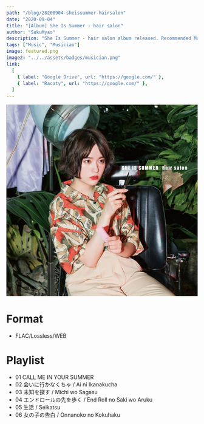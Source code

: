 ```yaml
---
path: "/blog/20200904-sheissummer-hairsalon"
date: "2020-09-04"
title: "[Album] She Is Summer - hair salon"
author: "SakuMyao"
description: "She Is Summer - hair salon album released. Recommended Music!"
tags: ["Music", "Musician"]
image: featured.png
image2: "../../assets/badges/musician.png"
link:
  [
    { label: "Google Drive", url: "https://google.com/" },
    { label: "Racaty", url: "https://google.com/" },
  ]
---
```


![Alt Image](./featured.png)

# Format

- FLAC/Lossless/WEB

# Playlist

- 01 CALL ME IN YOUR SUMMER
- 02 会いに行かなくちゃ / Ai ni Ikanakucha
- 03 未知を探す / Michi wo Sagasu
- 04 エンドロールの先を歩く / End Roll no Saki wo Aruku
- 05 生活 / Seikatsu
- 06 女の子の告白 / Onnanoko no Kokuhaku
